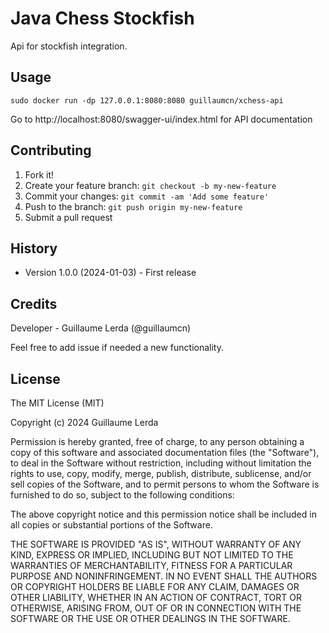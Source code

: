 # Java Chess Stockfish

Api for stockfish integration.

## Usage

```
sudo docker run -dp 127.0.0.1:8080:8080 guillaumcn/xchess-api
```

Go to http://localhost:8080/swagger-ui/index.html for API documentation

## Contributing

1. Fork it!
2. Create your feature branch: `git checkout -b my-new-feature`
3. Commit your changes: `git commit -am 'Add some feature'`
4. Push to the branch: `git push origin my-new-feature`
5. Submit a pull request

## History

* Version 1.0.0 (2024-01-03) - First release

## Credits

Developer - Guillaume Lerda (@guillaumcn)

Feel free to add issue if needed a new functionality.

## License

The MIT License (MIT)

Copyright (c) 2024 Guillaume Lerda

Permission is hereby granted, free of charge, to any person obtaining a copy of
this software and associated documentation files (the "Software"), to deal in
the Software without restriction, including without limitation the rights to
use, copy, modify, merge, publish, distribute, sublicense, and/or sell copies of
the Software, and to permit persons to whom the Software is furnished to do so,
subject to the following conditions:

The above copyright notice and this permission notice shall be included in all
copies or substantial portions of the Software.

THE SOFTWARE IS PROVIDED "AS IS", WITHOUT WARRANTY OF ANY KIND, EXPRESS OR
IMPLIED, INCLUDING BUT NOT LIMITED TO THE WARRANTIES OF MERCHANTABILITY, FITNESS
FOR A PARTICULAR PURPOSE AND NONINFRINGEMENT. IN NO EVENT SHALL THE AUTHORS OR
COPYRIGHT HOLDERS BE LIABLE FOR ANY CLAIM, DAMAGES OR OTHER LIABILITY, WHETHER
IN AN ACTION OF CONTRACT, TORT OR OTHERWISE, ARISING FROM, OUT OF OR IN
CONNECTION WITH THE SOFTWARE OR THE USE OR OTHER DEALINGS IN THE SOFTWARE.